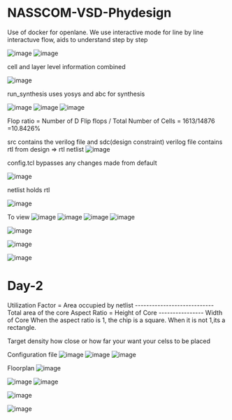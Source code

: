 # NASSCOM-VSD-Phydesign

Use of docker for openlane.
We use interactive mode for line by line interactuve flow, aids to understand step by step

![image](https://github.com/user-attachments/assets/88faeb4e-8d5a-4d3d-819c-f6af626c557d)
![image](https://github.com/user-attachments/assets/94bd4482-9fd6-4403-adb6-bbfd4349f345)

cell and layer level information combined

![image](https://github.com/user-attachments/assets/007b9021-9372-46b8-b0b5-0ca5d9977e42)

run_synthesis uses yosys and abc for synthesis

![image](https://github.com/user-attachments/assets/1e4fb0e2-c53c-4fdb-b30c-94b0ef9e2e27)
![image](https://github.com/user-attachments/assets/d862f3c9-1924-43c9-b56a-4a9b516bebb7)
![image](https://github.com/user-attachments/assets/531716c5-24fc-4b59-a4fd-574f1e5d280c)


Flop ratio = Number of D Flip flops / Total Number of Cells
            = 1613/14876
            =10.8426%


src contains the verilog file and sdc(design constraint)
verilog file contains rtl from design => rtl netlist
![image](https://github.com/user-attachments/assets/9d3340ba-ab52-460e-aa81-68e60a162ec4)

config.tcl bypasses any changes made from default

![image](https://github.com/user-attachments/assets/764f57bb-4944-4a1c-943b-8a43d917f241)

netlist holds rtl

![image](https://github.com/user-attachments/assets/6bc3d855-36c0-404b-8d22-e5976db1ab98)

To view 
![image](https://github.com/user-attachments/assets/bb50919c-f0be-47a7-a223-7df7da330395)
![image](https://github.com/user-attachments/assets/5994ac22-4d92-4bb3-bb27-b5a353102170)
![image](https://github.com/user-attachments/assets/05060c1c-0dfc-4e69-9bf1-3b4732a45723)
![image](https://github.com/user-attachments/assets/8d888585-c09c-4b20-b928-435bd5e6549a)

 
![image](https://github.com/user-attachments/assets/b552e621-ff7d-44d0-a627-08cb0628728d)

![image](https://github.com/user-attachments/assets/89c64189-d94c-4547-99ab-18ac929bf218)

![image](https://github.com/user-attachments/assets/cdf5715f-7199-4e54-883a-361733628585)




# Day-2
Utilization Factor = Area occupied by netlist
                    ----------------------------
                     Total area of the core 
Aspect Ratio = Height of Core
              ----------------
               Width of Core
When the aspect ratio is 1, the chip is a square. When it is not 1,its a rectangle.

Target density how close or how far your want your celss to be placed

Configuration file
![image](https://github.com/user-attachments/assets/038a78d6-670b-4790-b4c9-449e3c05931f)
![image](https://github.com/user-attachments/assets/cf2d22fa-57b7-44bb-9678-2ee4158c895d)
![image](https://github.com/user-attachments/assets/90db327b-5018-49b6-9885-eca2d908210a)

Floorplan
![image](https://github.com/user-attachments/assets/145d3a27-2068-4264-bad0-fa8bf8952cf3)

![image](https://github.com/user-attachments/assets/61455389-60f1-4f73-97aa-61705932655d)
![image](https://github.com/user-attachments/assets/52686154-341a-4bb9-a03e-36d09b38b7b9)

![image](https://github.com/user-attachments/assets/b6b0b189-0061-48da-bfe9-190ea48c8d56)

![image](https://github.com/user-attachments/assets/9dbbaf99-ba5e-4fa4-a83c-83f443537738)


